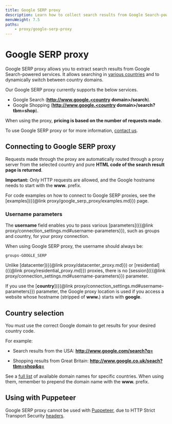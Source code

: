 ```yaml
---
title: Google SERP proxy
description: Learn how to collect search results from Google Search-powered tools. Get search results from localized domains in multiple countries, e.g. the US and Germany.
menuWeight: 7.5
paths:
    - proxy/google-serp-proxy
---
```


# [](#google-serp-proxy) Google SERP proxy

Google SERP proxy allows you to extract search results from Google Search-powered services. It allows searching in [various countries](#country-selection) and to dynamically switch between country domains.

Our Google SERP proxy currently supports the below services.

*   Google Search (**http://www.google.<country domain>/search**).
*   Google Shopping (**http://www.google.<country domain>/search?tbm=shop**).

When using the proxy, **pricing is based on the number of requests made**. 

To use Google SERP proxy or for more information, [contact us](https://apify.com/contact).

## [](#connecting-to-google-serp-proxy) Connecting to Google SERP proxy

Requests made through the proxy are automatically routed through a proxy server from the selected country and pure **HTML code of the search result page is returned**.

**Important:** Only HTTP requests are allowed, and the Google hostname needs to start with the **www.** prefix.

For code examples on how to connect to Google SERP proxies, see the [examples]({{@link proxy/google_serp_proxy/examples.md}}) page.

### [](#username-parameters) Username parameters

The **username** field enables you to pass various [parameters]({{@link proxy/connection_settings.md#username-parameters}}), such as groups and country, for your proxy connection.

When using Google SERP proxy, the username should always be:

```
groups-GOOGLE_SERP
```

Unlike [datacenter]({{@link proxy/datacenter_proxy.md}}) or [residential]({{@link proxy/residential_proxy.md}}) proxies, there is no [session]({{@link proxy/connection_settings.md#username-parameters}}) parameter.

If you use the [**country**]({{@link proxy/connection_settings.md#username-parameters}}) parameter, the Google proxy location is used if you access a website whose hostname (stripped of **www.**) starts with **google**.

## [](#country-selection) Country selection

You must use the correct Google domain to get results for your desired country code.

For example:

* Search results from the USA: **http://www.google.com/search?q=<query>**

* Shopping results from Great Britain: **http://www.google.co.uk/seach?tbm=shop&q=<query>**

See a [full list](https://ipfs.io/ipfs/QmXoypizjW3WknFiJnKLwHCnL72vedxjQkDDP1mXWo6uco/wiki/List_of_Google_domains.html) of available domain names for specific countries. When using them, remember to prepend the domain name with the **www.** prefix.

## [](#using-with-puppeteer) Using with Puppeteer

Google SERP proxy cannot be used with [Puppeteer](https://pptr.dev/), due to HTTP Strict Transport Security [headers](https://developer.mozilla.org/en-US/docs/Web/HTTP/Headers/Strict-Transport-Security).
